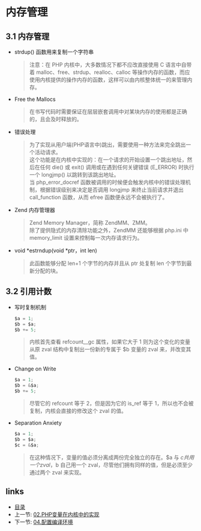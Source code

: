 内存管理
===

3.1 内存管理
---

+ strdup() 函数用来复制一个字符串
  > 注意：在 PHP 内核中，大多数情况下都不应改直接使用 C 语言中自带着 malloc、free、strdup、realloc、calloc 等操作内存的函数，而应使用内核提供的操作内存的函数，这样可以由内核整体统一的来管理内存。

+ Free the Mallocs
  > 在书写代码时需要保证在层层嵌套调用中对某块内存的使用都是正确的，且会及时释放的。

+ 错误处理
  > 为了实现从用户端(PHP语言中)跳出，需要使用一种方法来完全跳出一个活动请求。  
  > 这个功能是在内核中实现的：在一个请求的开始设置一个跳出地址，然后在任何 die() 或 exit() 调用或在遇到任何关键错误 (E_ERROR) 时执行一个 longjmp() 以跳转到该跳出地址。  
  > 当 php_error_docref 函数被调用的时候便会触发内核中的错误处理机制，根据错误级别来决定是否调用 longjmp 来终止当前请求并退出 call_function 函数，从而 efree 函数便永远不会被执行了。  

+ Zend 内存管理器
  > Zend Memory Manager，简称 ZendMM、ZMM。  
  > 除了提供隐式的内存清除功能之外，ZendMM 还能够根据 php.ini 中 memory_limit 设置来控制每一次内存请求行为。

+ void *estrndup(void *ptr，int len)  
  > 此函数能够分配 len+1 个字节的内存并且从 ptr 处复制 len 个字节到最新分配的块。

3.2 引用计数
---

+ 写时复制机制
  ```c
  $a = 1;
  $b = $a;
  $b += 5;
  ```
  > 内核首先查看 refcount__gc 属性，如果它大于 1 则为这个变化的变量从原 zval 结构中复制出一份新的专属于 $b 变量的 zval 来，并改变其值。

+ Change on Write
  ```c
  $a = 1;
  $b = &$a;
  $b += 5;
  ```
  > 尽管它的 refcount 等于 2，但是因为它的 is_ref 等于 1，所以也不会被复制，内核会直接的修改这个 zval 的值。

+ Separation Anxiety
  ```c
  $a = 1;
  $b = $a;
  $c = &$a;    
  ```
  > 在这种情况下，变量的值必须分离成两份完全独立的存在。$a 与 $c 共用一个 zval，$b 自己用一个 zval，尽管他们拥有同样的值，但是必须至少通过两个 zval 来实现。 

links
---

+ [目录](00.目录.md)
+ 上一节: [02.PHP变量在内核中的实现](02.PHP变量在内核中的实现.md)
+ 下一节: [04.配置编译环境](04.配置编译环境.md)

